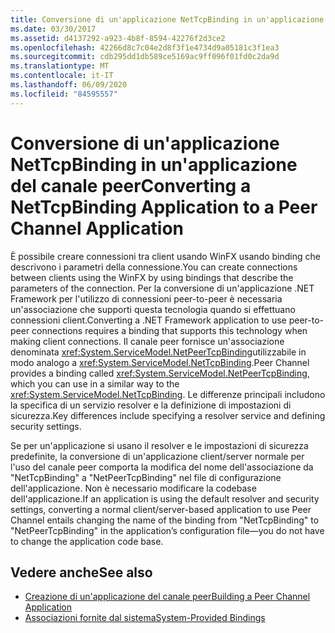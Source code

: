 ```yaml
---
title: Conversione di un'applicazione NetTcpBinding in un'applicazione del canale peer
ms.date: 03/30/2017
ms.assetid: d4137292-a923-4b8f-8594-42276f2d3ce2
ms.openlocfilehash: 42266d8c7c04e2d8f3f1e4734d9a05181c3f1ea3
ms.sourcegitcommit: cdb295dd1db589ce5169ac9ff096f01fd0c2da9d
ms.translationtype: MT
ms.contentlocale: it-IT
ms.lasthandoff: 06/09/2020
ms.locfileid: "84595557"
---
```

# <a name="converting-a-nettcpbinding-application-to-a-peer-channel-application"></a><span data-ttu-id="498e3-102">Conversione di un'applicazione NetTcpBinding in un'applicazione del canale peer</span><span class="sxs-lookup"><span data-stu-id="498e3-102">Converting a NetTcpBinding Application to a Peer Channel Application</span></span>
<span data-ttu-id="498e3-103">È possibile creare connessioni tra client usando WinFX usando binding che descrivono i parametri della connessione.</span><span class="sxs-lookup"><span data-stu-id="498e3-103">You can create connections between clients using the WinFX by using bindings that describe the parameters of the connection.</span></span> <span data-ttu-id="498e3-104">Per la conversione di un'applicazione .NET Framework per l'utilizzo di connessioni peer-to-peer è necessaria un'associazione che supporti questa tecnologia quando si effettuano connessioni client.</span><span class="sxs-lookup"><span data-stu-id="498e3-104">Converting a .NET Framework application to use peer-to-peer connections requires a binding that supports this technology when making client connections.</span></span> <span data-ttu-id="498e3-105">Il canale peer fornisce un'associazione denominata <xref:System.ServiceModel.NetPeerTcpBinding>utilizzabile in modo analogo a <xref:System.ServiceModel.NetTcpBinding>.</span><span class="sxs-lookup"><span data-stu-id="498e3-105">Peer Channel provides a binding called <xref:System.ServiceModel.NetPeerTcpBinding>, which you can use in a similar way to the <xref:System.ServiceModel.NetTcpBinding>.</span></span> <span data-ttu-id="498e3-106">Le differenze principali includono la specifica di un servizio resolver e la definizione di impostazioni di sicurezza.</span><span class="sxs-lookup"><span data-stu-id="498e3-106">Key differences include specifying a resolver service and defining security settings.</span></span>  
  
 <span data-ttu-id="498e3-107">Se per un'applicazione si usano il resolver e le impostazioni di sicurezza predefinite, la conversione di un'applicazione client/server normale per l'uso del canale peer comporta la modifica del nome dell'associazione da "NetTcpBinding" a "NetPeerTcpBinding" nel file di configurazione dell'applicazione. Non è necessario modificare la codebase dell'applicazione.</span><span class="sxs-lookup"><span data-stu-id="498e3-107">If an application is using the default resolver and security settings, converting a normal client/server-based application to use Peer Channel entails changing the name of the binding from "NetTcpBinding" to "NetPeerTcpBinding" in the application’s configuration file—you do not have to change the application code base.</span></span>  
  
## <a name="see-also"></a><span data-ttu-id="498e3-108">Vedere anche</span><span class="sxs-lookup"><span data-stu-id="498e3-108">See also</span></span>

- [<span data-ttu-id="498e3-109">Creazione di un'applicazione del canale peer</span><span class="sxs-lookup"><span data-stu-id="498e3-109">Building a Peer Channel Application</span></span>](building-a-peer-channel-application.md)
- [<span data-ttu-id="498e3-110">Associazioni fornite dal sistema</span><span class="sxs-lookup"><span data-stu-id="498e3-110">System-Provided Bindings</span></span>](../system-provided-bindings.md)

